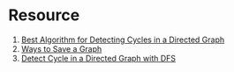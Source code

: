 # Resource
1. [Best Algorithm for Detecting Cycles in a Directed Graph](https://stackoverflow.com/questions/261573/best-algorithm-for-detecting-cycles-in-a-directed-graph/261595#261595)
2. [Ways to Save a Graph](https://codeforces.com/blog/entry/51094)
3. [Detect Cycle in a Directed Graph with DFS](https://www.geeksforgeeks.org/detect-cycle-in-a-graph/)
